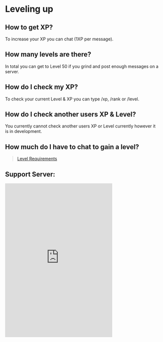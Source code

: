 # Leveling up

## How to get XP?
To increase your XP you can chat (1XP per message).

## How many levels are there?
In total you can get to Level 50 if you grind and post enough messages on a server.

## How do I check my XP?
To check your current Level & XP you can type /xp, /rank or /level.

## How do I check another users XP & Level?
You currently cannot check another users XP or Level currently however it is in development.

## How much do I have to chat to gain a level?
> [Level Requirements](./req)

## Support Server:
<iframe src="https://discord.com/widget?id=1049464046497304598&theme=dark" width="350" height="500" allowtransparency="true" frameborder="0" sandbox="allow-popups allow-popups-to-escape-sandbox allow-same-origin allow-scripts"></iframe>

